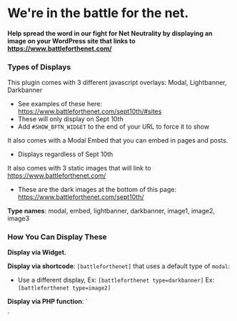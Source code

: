 # We're in the battle for the net.

#### Help spread the word in our fight for Net Neutrality by displaying an image on your WordPress site that links to https://www.battleforthenet.com/

### Types of Displays ###

This plugin comes with 3 different javascript overlays: Modal, Lightbanner, Darkbanner
- See examples of these here: https://www.battleforthenet.com/sept10th/#sites
- These will only display on Sept 10th
- Add `#SHOW_BFTN_WIDGET` to the end of your URL to force it to show

It also comes with a Modal Embed that you can embed in pages and posts.
- Displays regardless of Sept 10th

It also comes with 3 static images that will link to https://www.battleforthenet.com/
- These are the dark images at the bottom of this page: https://www.battleforthenet.com/sept10th/

**Type names**: modal, embed, lightbanner, darkbanner, image1, image2, image3

### How You Can Display These ###

**Display via Widget.**

**Display via shortcode**: `[battleforthenet]` that uses a default type of `modal`:
- Use a different display, Ex: `[battleforthenet type=darkbanner]`  Ex: `[battleforthenet type=image2]`

**Display via PHP function**:
`<?php if function_exists( 'battleforthenet_output' ) : ?>
	<?php battleforthenet_output( $type ); ?>
<?php endif; ?>`